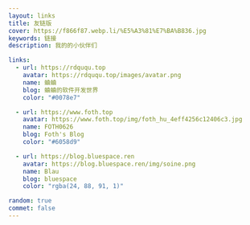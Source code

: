 ```yaml
---
layout: links
title: 友链版
cover: https://f866f87.webp.li/%E5%A3%81%E7%BA%B836.jpg
keywords: 链接
description: 我的的小伙伴们

links:
  - url: https://rdququ.top
    avatar: https://rdququ.top/images/avatar.png
    name: 蛐蛐
    blog: 蛐蛐的软件开发世界
    color: "#0078e7"

  - url: https://www.foth.top
    avatar: https://www.foth.top/img/foth_hu_4eff4256c12406c3.jpg
    name: FOTH0626
    blog: Foth's Blog
    color: "#6058d9"

  - url: https://blog.bluespace.ren
    avatar: https://blog.bluespace.ren/img/soine.png
    name: Blau
    blog: bluespace
    color: "rgba(24, 88, 91, 1)"

random: true
commet: false
---
```

